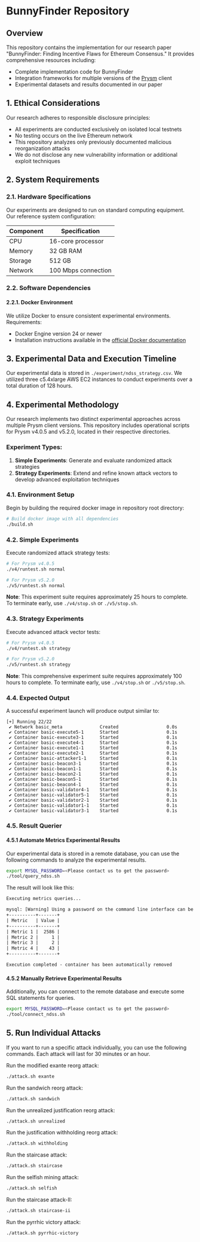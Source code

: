 # BunnyFinder Repository

## Overview

This repository contains the implementation for our research paper "BunnyFinder: Finding Incentive Flaws for Ethereum Consensus." It provides comprehensive resources including:

- Complete implementation code for BunnyFinder
- Integration frameworks for multiple versions of the [Prysm](https://github.com/OffchainLabs/prysm) client
- Experimental datasets and results documented in our paper

## 1. Ethical Considerations

Our research adheres to responsible disclosure principles:

- All experiments are conducted exclusively on isolated local testnets
- No testing occurs on the live Ethereum network
- This repository analyzes only previously documented malicious reorganization attacks
- We do not disclose any new vulnerability information or additional exploit techniques

## 2. System Requirements

### 2.1. Hardware Specifications

Our experiments are designed to run on standard computing equipment. Our reference system configuration:

| Component | Specification       |
| --------- | ------------------- |
| CPU       | 16-core processor   |
| Memory    | 32 GB RAM           |
| Storage   | 512 GB              |
| Network   | 100 Mbps connection |

### 2.2. Software Dependencies

#### 2.2.1. Docker Environment

We utilize Docker to ensure consistent experimental environments. Requirements:

- Docker Engine version 24 or newer
- Installation instructions available in the [official Docker documentation](https://docs.docker.com/engine/install/)

## 3. Experimental Data and Execution Timeline

Our experimental data is stored in `./experiment/ndss_strategy.csv`. We utilized three c5.4xlarge AWS EC2 instances to conduct experiments over a total duration of 128 hours.

## 4. Experimental Methodology

Our research implements two distinct experimental approaches across multiple Prysm client versions. This repository includes operational scripts for Prysm v4.0.5 and v5.2.0, located in their respective directories.

### Experiment Types:

1. **Simple Experiments**: Generate and evaluate randomized attack strategies
2. **Strategy Experiments**: Extend and refine known attack vectors to develop advanced exploitation techniques

### 4.1. Environment Setup

Begin by building the required docker image in repository root directory:

```bash
# Build docker image with all dependencies
./build.sh
```

### 4.2. Simple Experiments

Execute randomized attack strategy tests:

```bash
# For Prysm v4.0.5
./v4/runtest.sh normal

# For Prysm v5.2.0
./v5/runtest.sh normal
```

**Note**: This experiment suite requires approximately 25 hours to complete. To terminate early, use `./v4/stop.sh` or `./v5/stop.sh`.

### 4.3. Strategy Experiments

Execute advanced attack vector tests:

```bash
# For Prysm v4.0.5
./v4/runtest.sh strategy

# For Prysm v5.2.0
./v5/runtest.sh strategy
```

**Note**: This comprehensive experiment suite requires approximately 100 hours to complete. To terminate early, use `./v4/stop.sh` or `./v5/stop.sh`.

### 4.4. Expected Output

A successful experiment launch will produce output similar to:

```
[+] Running 22/22
 ✔ Network basic_meta              Created                  0.0s
 ✔ Container basic-execute5-1      Started                  0.1s
 ✔ Container basic-execute3-1      Started                  0.1s
 ✔ Container basic-execute4-1      Started                  0.1s
 ✔ Container basic-execute1-1      Started                  0.1s
 ✔ Container basic-execute2-1      Started                  0.1s
 ✔ Container basic-attacker1-1     Started                  0.1s
 ✔ Container basic-beacon3-1       Started                  0.1s
 ✔ Container basic-beacon1-1       Started                  0.1s
 ✔ Container basic-beacon2-1       Started                  0.1s
 ✔ Container basic-beacon5-1       Started                  0.1s
 ✔ Container basic-beacon4-1       Started                  0.1s
 ✔ Container basic-validator4-1    Started                  0.1s
 ✔ Container basic-validator5-1    Started                  0.1s
 ✔ Container basic-validator2-1    Started                  0.1s
 ✔ Container basic-validator1-1    Started                  0.1s
 ✔ Container basic-validator3-1    Started                  0.1s
```

### 4.5. Result Querier

#### 4.5.1 Automate Metrics Experimental Results
Our experimental data is stored in a remote database, you can use the following commands to analyze the experimental results. 

```bash
export MYSQL_PASSWORD=<Please contact us to get the password> 
./tool/query_ndss.sh
```

The result will look like this:

```txt
Executing metrics queries...

mysql: [Warning] Using a password on the command line interface can be insecure.
+----------+-------+
| Metric   | Value |
+----------+-------+
| Metric 1 |  2586 |
| Metric 2 |     1 |
| Metric 3 |     2 |
| Metric 4 |    43 |
+----------+-------+

Execution completed - container has been automatically removed
```


#### 4.5.2 Manually Retrieve Experimental Results
Additionally, you can connect to the remote database and execute some SQL statements for queries.


```bash
export MYSQL_PASSWORD=<Please contact us to get the password> 
./tool/connect_ndss.sh
```


## 5. Run Individual Attacks

If you want to run a specific attack individually, you can use the following commands. Each attack will last for 30 minutes or an hour.

Run the modified exante reorg attack:
```bash
./attack.sh exante
```

Run the sandwich reorg attack:
```bash
./attack.sh sandwich
```

Run the unrealized justification reorg attack:
```bash
./attack.sh unrealized
```

Run the justification withholding reorg attack:
```bash
./attack.sh withholding
```

Run the staircase attack:
```bash
./attack.sh staircase
```

Run the selfish mining attack:
```bash
./attack.sh selfish
```

Run the staircase attack-II:
```bash
./attack.sh staircase-ii
```

Run the pyrrhic victory attack:
```bash
./attack.sh pyrrhic-victory
```
